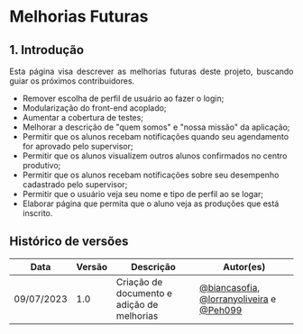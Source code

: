 # Melhorias Futuras


## 1. Introdução

<p align="justify">
Esta página visa descrever as melhorias futuras deste projeto, buscando guiar os próximos contribuidores.
</p>

* Remover escolha de perfil de usuário ao fazer o login;
* Modularização do front-end acoplado;
* Aumentar a cobertura de testes;
* Melhorar a descrição de "quem somos" e "nossa missão" da aplicação;
* Permitir que os alunos recebam notificações quando seu agendamento for aprovado pelo supervisor;
* Permitir que os alunos visualizem outros alunos confirmados no centro produtivo;
* Permitir que os alunos recebam notificações sobre seu desempenho cadastrado pelo supervisor;
* Permitir que o usuário veja seu nome e tipo de perfil ao se logar;
* Elaborar página que permita que o aluno veja as produções que está inscrito.


## Histórico de versões

| Data       | Versão | Descrição                                              | Autor(es)                                           |
| ---------- | ------ | ------------------------------------------------------ | --------------------------------------------------- |
| 09/07/2023 | 1.0    | Criação de documento  e adição de melhorias            |[@biancasofia](https://github.com/biancasofia), [@lorranyoliveira](https://github.com/lorranyoliveira) e [@Peh099](https://github.com/Peh099)   |